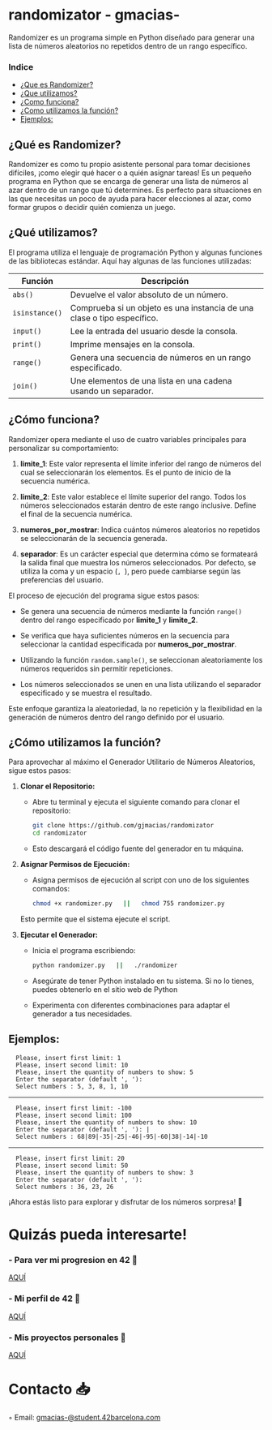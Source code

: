 # randomizator - gmacias-
Randomizer es un programa simple en Python diseñado para generar una lista de números aleatorios no repetidos dentro de un rango específico.

### Indice
* [¿Que es Randomizer?](#que-es-Randomizer)
* [¿Que utilizamos?](#que-utilizamos)
* [¿Como funciona?](#como-funciona)
* [¿Como utilizamos la función?](#como-utilizamos-la-función)
* [Ejemplos:](#Ejemplos)

## ¿Qué es Randomizer?

Randomizer es como tu propio asistente personal para tomar decisiones difíciles, ¡como elegir qué hacer o a quién asignar tareas! 
Es un pequeño programa en Python que se encarga de generar una lista de números al azar dentro de un rango que tú determines. 
Es perfecto para situaciones en las que necesitas un poco de ayuda para hacer elecciones al azar, como formar grupos o decidir quién comienza un juego.

## ¿Qué utilizamos?

El programa utiliza el lenguaje de programación Python y algunas funciones de las bibliotecas estándar. Aquí hay algunas de las funciones utilizadas:

| Función               | Descripción                                    |
|-----------------------|------------------------------------------------|
| `abs()`               | Devuelve el valor absoluto de un número.       |
| `isinstance()`        | Comprueba si un objeto es una instancia de una clase o tipo específico. |
| `input()`             | Lee la entrada del usuario desde la consola.   |
| `print()`             | Imprime mensajes en la consola.                |
| `range()`             | Genera una secuencia de números en un rango especificado. |
| `join()`              | Une elementos de una lista en una cadena usando un separador. |

## ¿Cómo funciona?

Randomizer opera mediante el uso de cuatro variables principales para personalizar su comportamiento:

1. **limite_1**: Este valor representa el límite inferior del rango de números del cual se seleccionarán los elementos. Es el punto de inicio de la secuencia numérica.

2. **limite_2**: Este valor establece el límite superior del rango. Todos los números seleccionados estarán dentro de este rango inclusive. Define el final de la secuencia numérica.

3. **numeros_por_mostrar**: Indica cuántos números aleatorios no repetidos se seleccionarán de la secuencia generada.

4. **separador**: Es un carácter especial que determina cómo se formateará la salida final que muestra los números seleccionados. Por defecto, se utiliza la coma y un espacio (`, `), pero puede cambiarse según las preferencias del usuario.

El proceso de ejecución del programa sigue estos pasos:

- Se genera una secuencia de números mediante la función `range()` dentro del rango especificado por **limite_1** y **limite_2**.

- Se verifica que haya suficientes números en la secuencia para seleccionar la cantidad especificada por **numeros_por_mostrar**.

- Utilizando la función `random.sample()`, se seleccionan aleatoriamente los números requeridos sin permitir repeticiones.

- Los números seleccionados se unen en una lista utilizando el separador especificado y se muestra el resultado.

Este enfoque garantiza la aleatoriedad, la no repetición y la flexibilidad en la generación de números dentro del rango definido por el usuario.

## ¿Cómo utilizamos la función?

Para aprovechar al máximo el Generador Utilitario de Números Aleatorios, sigue estos pasos:

1. **Clonar el Repositorio:**
   - Abre tu terminal y ejecuta el siguiente comando para clonar el repositorio:

     ```bash
     git clone https://github.com/gjmacias/randomizator
     cd randomizator
     ```
   - Esto descargará el código fuente del generador en tu máquina.

2. **Asignar Permisos de Ejecución:**

   - Asigna permisos de ejecución al script con uno de los siguientes comandos:

     ```bash
     chmod +x randomizer.py   ||   chmod 755 randomizer.py
     ```
   
   Esto permite que el sistema ejecute el script.

3. **Ejecutar el Generador:**
   - Inicia el programa escribiendo:

     ```bash
     python randomizer.py   ||   ./randomizer
     ```
   - Asegúrate de tener Python instalado en tu sistema. Si no lo tienes, puedes obtenerlo en el sitio web de Python
   - Experimenta con diferentes combinaciones para adaptar el generador a tus necesidades.

## Ejemplos:

      Please, insert first limit: 1
      Please, insert second limit: 10
      Please, insert the quantity of numbers to show: 5
      Enter the separator (default ', '): 
      Select numbers : 5, 3, 8, 1, 10
---
      Please, insert first limit: -100
      Please, insert second limit: 100
      Please, insert the quantity of numbers to show: 10
      Enter the separator (default ', '): |
      Select numbers : 68|89|-35|-25|-46|-95|-60|38|-14|-10
---
      Please, insert first limit: 20
      Please, insert second limit: 50
      Please, insert the quantity of numbers to show: 3
      Enter the separator (default ', '):  
      Select numbers : 36, 23, 26

¡Ahora estás listo para explorar y disfrutar de los números sorpresa! 🎲

# Quizás pueda interesarte!

### - Para ver mi progresion en 42 🌠
[AQUÍ](https://github.com/gjmacias/42BCN)

### - Mi perfil de 42 👾
[AQUÍ](https://profile.intra.42.fr/users/gmacias-)

### - Mis proyectos personales 🧐
[AQUÍ](https://github.com/gjmacias/autoproyectos)

# Contacto 📥

◦ Email: gmacias-@student.42barcelona.com

[1]: https://www.42barcelona.com/ "42 BCN"
